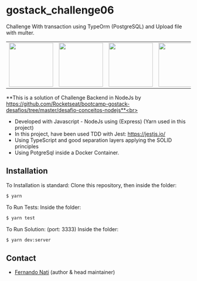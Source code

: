 # gostack_challenge06
Challenge With transaction using TypeOrm (PostgreSQL) and Upload file with multer.
<table width="100%" border="0">
<tr>
<td><img src="https://nodejs.org/static/images/logo.svg" width="120"/></td>
<td><img src="https://buttercms.com/static/images/tech_banners/webp/ExpressJS.b7bdb4190ea4.webp" width="120"/></td>
<td><img src="https://miro.medium.com/max/10944/1*xcnJE5kn0pCdZNpFQT86tQ.jpeg" width="120"/></td>
<td><img src="https://avatars0.githubusercontent.com/u/20165699?s=200&v=4" width="120"/></td>
<td><img src="https://encrypted-tbn0.gstatic.com/images?q=tbn%3AANd9GcQuRejvb4zywneo2sGXUKtbw0lXvZCKwjg90wD8FNNhtvcj0W8v&usqp=CAU" width="120"/></td>
<td><img src="https://www.bram.us/wordpress/wp-content/uploads/2016/10/yarn-kitten-full.png" width="120"/></td>
<td><img src="https://cdn.worldvectorlogo.com/logos/typescript.svg"  width="120"/></td>
</tr>
</table>

**This is a solution of Challenge Backend in NodeJs by https://github.com/Rocketseat/bootcamp-gostack-desafios/tree/master/desafio-conceitos-nodejs**<br>
 
 - Developed with Javascript - NodeJs using (Express) (Yarn used in this project)<br>
 - In this project, have been used TDD with Jest: https://jestjs.io/<br>
 - Using TypeScript and good separation layers applying the SOLID principles
 - Using PotgreSql inside a Docker Container.


## Installation

To Installation is  standard: 
Clone this repository, then inside the folder:
```sh
$ yarn 
```
To Run Tests: 
Inside the folder:
```sh
$ yarn test
```
To Run Solution: (port: 3333) 
Inside the folder:
```sh
$ yarn dev:server
```





## Contact

* [Fernando Nati](https://www.linkedin.com/in/fernando-nati/) (author & head maintainer)

